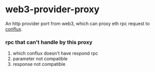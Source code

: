 # web3-provider-proxy
An http provider port from web3, which can proxy eth rpc request to [conflux](https://confluxnetwork.org/).


### rpc that can't handle by this proxy

1. which conflux doesn't have respond rpc
2. parameter not compatible
3. response not compatible